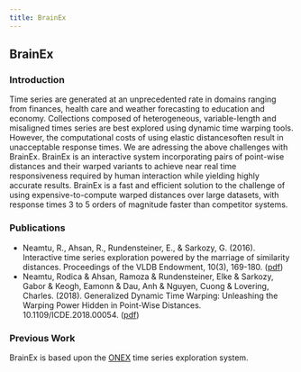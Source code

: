 ```yaml
---
title: BrainEx
---
```


## BrainEx

### Introduction

Time series are generated at an unprecedented rate in domains ranging from finances, health care and weather forecasting to education and economy. Collections composed of heterogeneous, variable-length and misaligned times series are best explored using dynamic time warping tools. However, the computational costs of using elastic distancesoften result in unacceptable response times. We are adressing the above challenges with BrainEx. BrainEx is an interactive system incorporating pairs of point-wise distances and their warped variants to achieve near real time responsiveness required by human interaction while yielding highly accurate results.  BrainEx is a fast and efficient solution to the challenge of using expensive-to-compute warped distances over large datasets, with response times 3 to 5 orders of magnitude faster than competitor systems.    

### Publications 

* Neamtu, R., Ahsan, R., Rundensteiner, E., & Sarkozy, G. (2016). Interactive time series exploration powered by the marriage of similarity distances. Proceedings of the VLDB Endowment, 10(3), 169-180. ([pdf](InteractiveTimeSeriesExploration.pdf))
* Neamtu, Rodica & Ahsan, Ramoza & Rundensteiner, Elke & Sarkozy, Gabor & Keogh, Eamonn & Dau, Anh & Nguyen, Cuong & Lovering, Charles. (2018). Generalized Dynamic Time Warping: Unleashing the Warping Power Hidden in Point-Wise Distances. 10.1109/ICDE.2018.00054.  ([pdf](/assets/UnleashingtheWarpingPowerHiddeninPoint-WiseDistances.pdf))

### Previous Work

BrainEx is based upon the [ONEX](https://c2research.github.io/onex-website/) time series exploration system.
